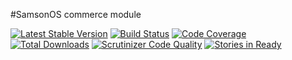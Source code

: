 #SamsonOS commerce module

[![Latest Stable Version](https://poser.pugx.org/samsonos/commerce_core/v/stable.svg)](https://packagist.org/packages/samsonos/commerce_core)
[![Build Status](https://travis-ci.org/samsonos/commerce_core.png)](https://travis-ci.org/samsonos/commerce_core)
[![Code Coverage](https://scrutinizer-ci.com/g/samsonos/commerce_core/badges/coverage.png?b=master)](https://scrutinizer-ci.com/g/samsonos/commerce_core/?branch=master)
[![Total Downloads](https://poser.pugx.org/samsonos/commerce_core/downloads.svg)](https://packagist.org/packages/samsonos/commerce_core)
[![Scrutinizer Code Quality](https://scrutinizer-ci.com/g/samsonos/commerce_core/badges/quality-score.png?b=master)](https://scrutinizer-ci.com/g/samsonos/commerce_core/?branch=master)
[![Stories in Ready](https://badge.waffle.io/samsonframework/collection.png?label=ready&title=Ready)](https://waffle.io/samsonframework/collection)
